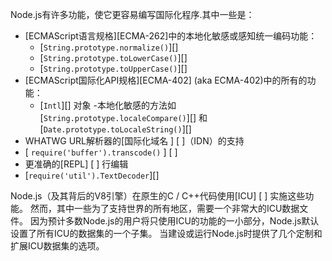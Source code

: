 Node.js有许多功能，使它更容易编写国际化程序.其中一些是：
- [ECMAScript语言规格][ECMA-262]中的本地化敏感或感知统一编码功能：
  - [`String.prototype.normalize()`][]
  - [`String.prototype.toLowerCase()`][]
  - [`String.prototype.toUpperCase()`][]
- [ECMAScript国际化API规格][ECMA-402] (aka ECMA-402)中的所有的功能：
  - [`Intl`][] 对象
  -本地化敏感的方法如[`String.prototype.localeCompare()`][] 和 [`Date.prototype.toLocaleString()`][]
- WHATWG URL解析器的[国际化域名 ] [ ]（IDN）的支持
- [ `require('buffer').transcode()` ] [ ]
- 更准确的[REPL] [ ] 行编辑
- [`require('util').TextDecoder`][]

Node.js（及其背后的V8引擎）在原生的C / C++代码使用[ICU] [ ] 实施这些功能。
然而，其中一些为了支持世界的所有地区，需要一个非常大的ICU数据文件。
因为预计多数Node.js的用户将只使用ICU的功能的一小部分，Node.js默认设置了所有ICU的数据集的一个子集。
当建设或运行Node.js时提供了几个定制和扩展ICU数据集的选项。

